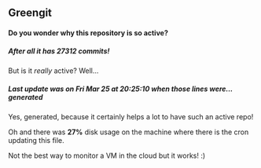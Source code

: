 ## Greengit

#### Do you wonder why this repository is so active?

##### After all it has 27312 commits!

But is it *really* active? Well...

##### Last update was on Fri Mar 25 at 20:25:10 when those lines were... generated

Yes, generated, because it certainly helps a lot to have such an active repo!

Oh and there was **27%** disk usage on the machine
where there is the cron updating this file.

Not the best way to monitor a VM in the cloud but it works! :)
